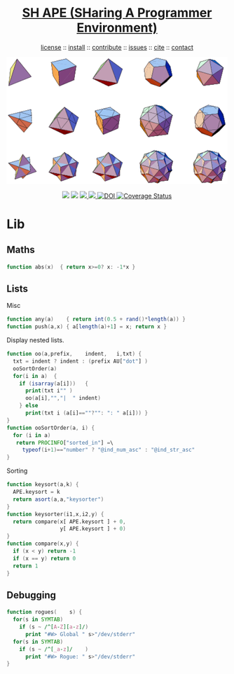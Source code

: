 <a name=top>
<h1 align=center><a href="https://github.com/timm/blob/master/shape/README.md#top">SH APE (SHaring A Programmer Environment)</a></h1>
<p align=center> <a
href="https://github.com/timm/shape/blob/master/LICENSE">license</a> :: <a
href="https://github.com/timm/shape/blob/master/INSTALL.md#top">install</a> :: <a
href="https://github.com/timm/shape/blob/master/CODE_OF_CONDUCT.md#top">contribute</a> :: <a
href="https://github.com/timm/shape/issues">issues</a> :: <a
href="https://github.com/timm/shape/blob/master/CITATION.md#top">cite</a> :: <a
href="https://github.com/timm/shape/blob/master/CONTACT.md#top">contact</a> </p><p align=center>
<img width=600 src="https://github.com/timm/misc/blob/master/odd/etc/img/solidgallery.gif"></p><p 
align=center><img
src="https://img.shields.io/badge/language-lua-orange"> <img
src="https://img.shields.io/badge/purpose-ai,se-blueviolet"> <img
src="https://img.shields.io/badge/platform-mac,*nux-informational"><a
     href="https://travis-ci.org/github/sehero/lua"> <img
src="https://travis-ci.org/timm/shape.svg?branch=master"></a><a
     href="https://zenodo.org/badge/latestdoi/263210595"> <img
src="https://zenodo.org/badge/263210595.svg" alt="DOI"></a><a
     href='https://coveralls.io/github/aiez/lua?branch=master'> <img i
src='https://coveralls.io/repos/github/timm/shape/badge.svg?branch=master' 
alt='Coverage Status' /></a></p>

# Lib

## Maths

```awk
function abs(x)  { return x>=0? x: -1*x }
```
## Lists

Misc

```awk
function any(a)    { return int(0.5 + rand()*length(a)) }
function push(a,x) { a[length(a)+1] = x; return x }
```

Display nested lists.

```awk
function oo(a,prefix,    indent,   i,txt) {
  txt = indent ? indent : (prefix AU["dot"] )
  ooSortOrder(a)
  for(i in a)  {
    if (isarray(a[i]))   {
      print(txt i"" )
      oo(a[i],"","|  " indent)
    } else
      print(txt i (a[i]==""?"": ": " a[i])) }
}
function ooSortOrder(a, i) {
  for (i in a)
   return PROCINFO["sorted_in"] =\
     typeof(i+1)=="number" ? "@ind_num_asc" : "@ind_str_asc"
}
```

Sorting

```awk
function keysort(a,k) {
  APE.keysort = k
  return asort(a,a,"keysorter")
}
function keysorter(i1,x,i2,y) {
  return compare(x[ APE.keysort ] + 0,
                 y[ APE.keysort ] + 0)
} 
function compare(x,y) {
  if (x < y) return -1
  if (x == y) return 0
  return 1
}
```

## Debugging

```awk
function rogues(    s) {
  for(s in SYMTAB) 
    if (s ~ /^[A-Z][a-z]/) 
      print "#W> Global " s>"/dev/stderr"
  for(s in SYMTAB) 
    if (s ~ /^[_a-z]/    ) 
      print "#W> Rogue: " s>"/dev/stderr"
}
```
